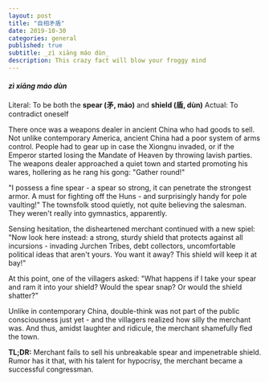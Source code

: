 ```yaml
---
layout: post
title: "自相矛盾"
date: 2019-10-30
categories: general
published: true
subtitle: _zì xiāng máo dùn_
description: This crazy fact will blow your froggy mind
---
```


#### _zì xiāng máo dùn_

Literal: To be both the **spear (矛, máo)** and **shield (盾, dùn)**
Actual: To contradict oneself

There once was a weapons dealer in ancient China who had goods to sell. Not
unlike contemporary America, ancient China had a poor system of arms control.
People had to gear up in case the Xiongnu invaded, or if the Emperor started
losing the Mandate of Heaven by throwing lavish parties. The weapons dealer
approached a quiet town and started promoting his wares, hollering as he rang
his gong: "Gather round!"

"I possess a fine spear - a spear so strong, it can penetrate the strongest
armor. A must for fighting off the Huns - and surprisingly handy for pole
vaulting!" The townsfolk stood quietly, not quite believing the salesman. They
weren't really into gymnastics, apparently.

Sensing hesitation, the disheartened merchant continued with a new spiel:
"Now look here instead: a strong, sturdy shield that protects against all
incursions - invading Jurchen Tribes, debt collectors, uncomfortable political
ideas that aren't yours. You want it away? This shield will keep it at bay!"

At this point, one of the villagers asked: "What happens if I take your spear
and ram it into your shield? Would the spear snap? Or would the shield shatter?"

Unlike in contemporary China, double-think was not part of the public
consciousness just yet - and the villagers realized how silly the merchant was.
And thus, amidst laughter and ridicule, the merchant shamefully fled the town.

**TL;DR:** Merchant fails to sell his unbreakable spear and impenetrable shield.
Rumor has it that, with his talent for hypocrisy, the merchant became a
successful congressman.
